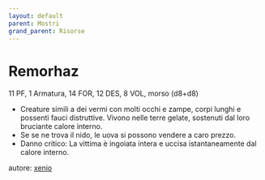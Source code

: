 ```yaml
---
layout: default
parent: Mostri
grand_parent: Risorse
---
```


# Remorhaz
11 PF, 1 Armatura, 14 FOR, 12 DES, 8 VOL, morso (d8+d8)
- Creature simili a dei vermi con molti occhi e zampe, corpi lunghi e possenti fauci distruttive. Vivono nelle terre gelate, sostenuti dal loro bruciante calore interno.
- Se se ne trova il nido, le uova si possono vendere a caro prezzo.
- Danno critico: La vittima è ingoiata intera e uccisa istantaneamente dal calore interno.

autore: [xenio](https://xenioinabottle.blogspot.com)
